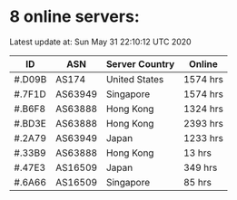 # 8 online servers:

Latest update at: Sun May 31 22:10:12 UTC 2020

| ID | ASN | Server Country | Online |
| -- | --- | -------------- | ------ |
| #.D09B | AS174 | United States | 1574 hrs |
| #.7F1D | AS63949 | Singapore | 1574 hrs |
| #.B6F8 | AS63888 | Hong Kong | 1324 hrs |
| #.BD3E | AS63888 | Hong Kong | 2393 hrs |
| #.2A79 | AS63949 | Japan | 1233 hrs |
| #.33B9 | AS63888 | Hong Kong | 13 hrs |
| #.47E3 | AS16509 | Japan | 349 hrs |
| #.6A66 | AS16509 | Singapore | 85 hrs |

